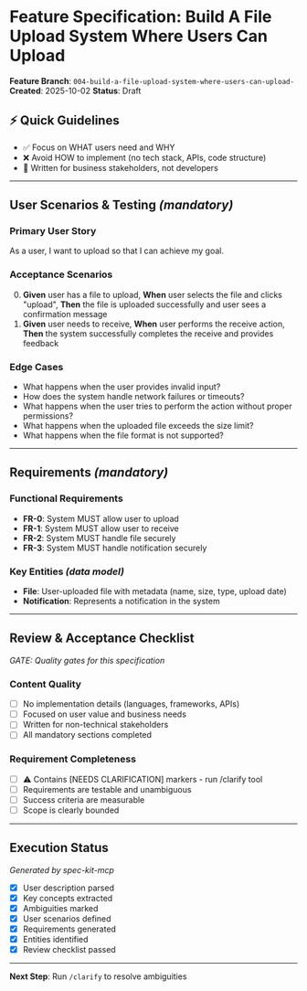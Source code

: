 # Feature Specification: Build A File Upload System Where Users Can Upload 

**Feature Branch**: `004-build-a-file-upload-system-where-users-can-upload-`
**Created**: 2025-10-02
**Status**: Draft

## ⚡ Quick Guidelines
- ✅ Focus on WHAT users need and WHY
- ❌ Avoid HOW to implement (no tech stack, APIs, code structure)
- 👥 Written for business stakeholders, not developers

---

## User Scenarios & Testing *(mandatory)*

### Primary User Story
As a user, I want to upload so that I can achieve my goal.

### Acceptance Scenarios
0. **Given** user has a file to upload, **When** user selects the file and clicks &quot;upload&quot;, **Then** the file is uploaded successfully and user sees a confirmation message
1. **Given** user needs to receive, **When** user performs the receive action, **Then** the system successfully completes the receive and provides feedback

### Edge Cases
- What happens when the user provides invalid input?
- How does the system handle network failures or timeouts?
- What happens when the user tries to perform the action without proper permissions?
- What happens when the uploaded file exceeds the size limit?
- What happens when the file format is not supported?

---

## Requirements *(mandatory)*

### Functional Requirements
- **FR-0**: System MUST allow user to upload
- **FR-1**: System MUST allow user to receive
- **FR-2**: System MUST handle file securely
- **FR-3**: System MUST handle notification securely

### Key Entities *(data model)*
- **File**: User-uploaded file with metadata (name, size, type, upload date)
- **Notification**: Represents a notification in the system

---

## Review & Acceptance Checklist
*GATE: Quality gates for this specification*

### Content Quality
- [ ] No implementation details (languages, frameworks, APIs)
- [ ] Focused on user value and business needs
- [ ] Written for non-technical stakeholders
- [ ] All mandatory sections completed

### Requirement Completeness
- [ ] ⚠️ Contains [NEEDS CLARIFICATION] markers - run /clarify tool
- [ ] Requirements are testable and unambiguous
- [ ] Success criteria are measurable
- [ ] Scope is clearly bounded

---

## Execution Status
*Generated by spec-kit-mcp*

- [x] User description parsed
- [x] Key concepts extracted
- [x] Ambiguities marked
- [x] User scenarios defined
- [x] Requirements generated
- [x] Entities identified
- [x] Review checklist passed

---

**Next Step**: Run `/clarify` to resolve ambiguities
